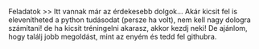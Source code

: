 Feladatok >> Itt vannak már az érdekesebb dolgok... Akár kicsit fel is elevenítheted a python tudásodat (persze ha volt), nem kell nagy dologra számítani! de ha kicsit tréningelni akarasz, akkor kezdj neki! De ajánlom, hogy találj jobb megoldást, mint az enyém és tedd fel githubra.
